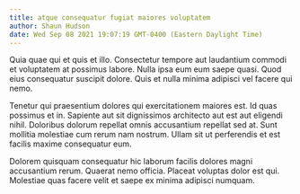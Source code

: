 ```yaml
---
title: atque consequatur fugiat maiores voluptatem
author: Shaun Hudson
date: Wed Sep 08 2021 19:07:19 GMT-0400 (Eastern Daylight Time)
---
```

Quia quae qui et quis et illo. Consectetur tempore aut laudantium commodi et voluptatem at possimus labore. Nulla ipsa eum eum saepe quasi. Quod eius consequatur suscipit dolore. Quis et nulla minima adipisci vel facere qui nemo.

 Tenetur qui praesentium dolores qui exercitationem maiores est. Id quas possimus et in. Sapiente aut sit dignissimos architecto aut est aut eligendi nihil. Doloribus dolorum repellat omnis accusantium repellat sed at. Sunt mollitia molestiae cum rerum nam nostrum. Ullam sit ut perferendis et est facilis maxime consequatur eum.

 Dolorem quisquam consequatur hic laborum facilis dolores magni accusantium rerum. Quaerat nemo officia. Placeat voluptas dolor est qui. Molestiae quas facere velit et saepe ex minima adipisci numquam.